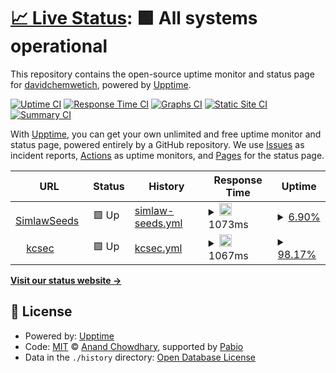 # [📈 Live Status](https://dchemwetich.github.io/OrbitZone): <!--live status--> **🟩 All systems operational**

This repository contains the open-source uptime monitor and status page for [davidchemwetich](https://dchemwetich.github.io/OrbitZone), powered by [Upptime](https://github.com/upptime/upptime).

[![Uptime CI](https://github.com/dchemwetich/OrbitZone/workflows/Uptime%20CI/badge.svg)](https://github.com/dchemwetich/OrbitZone/actions?query=workflow%3A%22Uptime+CI%22)
[![Response Time CI](https://github.com/dchemwetich/OrbitZone/workflows/Response%20Time%20CI/badge.svg)](https://github.com/dchemwetich/OrbitZone/actions?query=workflow%3A%22Response+Time+CI%22)
[![Graphs CI](https://github.com/dchemwetich/OrbitZone/workflows/Graphs%20CI/badge.svg)](https://github.com/dchemwetich/OrbitZone/actions?query=workflow%3A%22Graphs+CI%22)
[![Static Site CI](https://github.com/dchemwetich/OrbitZone/workflows/Static%20Site%20CI/badge.svg)](https://github.com/dchemwetich/OrbitZone/actions?query=workflow%3A%22Static+Site+CI%22)
[![Summary CI](https://github.com/dchemwetich/OrbitZone/workflows/Summary%20CI/badge.svg)](https://github.com/dchemwetich/OrbitZone/actions?query=workflow%3A%22Summary+CI%22)

With [Upptime](https://upptime.js.org), you can get your own unlimited and free uptime monitor and status page, powered entirely by a GitHub repository. We use [Issues](https://github.com/dchemwetich/OrbitZone/issues) as incident reports, [Actions](https://github.com/dchemwetich/OrbitZone/actions) as uptime monitors, and [Pages](https://dchemwetich.github.io/OrbitZone) for the status page.

<!--start: status pages-->
<!-- This summary is generated by Upptime (https://github.com/upptime/upptime) -->
<!-- Do not edit this manually, your changes will be overwritten -->
<!-- prettier-ignore -->
| URL | Status | History | Response Time | Uptime |
| --- | ------ | ------- | ------------- | ------ |
| <img alt="" src="https://icons.duckduckgo.com/ip3/simlaw.co.ke.ico" height="13"> [SimlawSeeds](http://simlaw.co.ke) | 🟩 Up | [simlaw-seeds.yml](https://github.com/dchemwetich/OrbitZones/commits/HEAD/history/simlaw-seeds.yml) | <details><summary><img alt="Response time graph" src="./graphs/simlaw-seeds/response-time-week.png" height="20"> 1073ms</summary><br><a href="https://dchemwetich.github.io/OrbitZone/history/simlaw-seeds"><img alt="Response time 1073" src="https://img.shields.io/endpoint?url=https%3A%2F%2Fraw.githubusercontent.com%2Fdchemwetich%2FOrbitZones%2FHEAD%2Fapi%2Fsimlaw-seeds%2Fresponse-time.json"></a><br><a href="https://dchemwetich.github.io/OrbitZone/history/simlaw-seeds"><img alt="24-hour response time 1073" src="https://img.shields.io/endpoint?url=https%3A%2F%2Fraw.githubusercontent.com%2Fdchemwetich%2FOrbitZones%2FHEAD%2Fapi%2Fsimlaw-seeds%2Fresponse-time-day.json"></a><br><a href="https://dchemwetich.github.io/OrbitZone/history/simlaw-seeds"><img alt="7-day response time 1073" src="https://img.shields.io/endpoint?url=https%3A%2F%2Fraw.githubusercontent.com%2Fdchemwetich%2FOrbitZones%2FHEAD%2Fapi%2Fsimlaw-seeds%2Fresponse-time-week.json"></a><br><a href="https://dchemwetich.github.io/OrbitZone/history/simlaw-seeds"><img alt="30-day response time 1073" src="https://img.shields.io/endpoint?url=https%3A%2F%2Fraw.githubusercontent.com%2Fdchemwetich%2FOrbitZones%2FHEAD%2Fapi%2Fsimlaw-seeds%2Fresponse-time-month.json"></a><br><a href="https://dchemwetich.github.io/OrbitZone/history/simlaw-seeds"><img alt="1-year response time 1073" src="https://img.shields.io/endpoint?url=https%3A%2F%2Fraw.githubusercontent.com%2Fdchemwetich%2FOrbitZones%2FHEAD%2Fapi%2Fsimlaw-seeds%2Fresponse-time-year.json"></a></details> | <details><summary><a href="https://dchemwetich.github.io/OrbitZone/history/simlaw-seeds">6.90%</a></summary><a href="https://dchemwetich.github.io/OrbitZone/history/simlaw-seeds"><img alt="All-time uptime 3.88%" src="https://img.shields.io/endpoint?url=https%3A%2F%2Fraw.githubusercontent.com%2Fdchemwetich%2FOrbitZones%2FHEAD%2Fapi%2Fsimlaw-seeds%2Fuptime.json"></a><br><a href="https://dchemwetich.github.io/OrbitZone/history/simlaw-seeds"><img alt="24-hour uptime 48.31%" src="https://img.shields.io/endpoint?url=https%3A%2F%2Fraw.githubusercontent.com%2Fdchemwetich%2FOrbitZones%2FHEAD%2Fapi%2Fsimlaw-seeds%2Fuptime-day.json"></a><br><a href="https://dchemwetich.github.io/OrbitZone/history/simlaw-seeds"><img alt="7-day uptime 6.90%" src="https://img.shields.io/endpoint?url=https%3A%2F%2Fraw.githubusercontent.com%2Fdchemwetich%2FOrbitZones%2FHEAD%2Fapi%2Fsimlaw-seeds%2Fuptime-week.json"></a><br><a href="https://dchemwetich.github.io/OrbitZone/history/simlaw-seeds"><img alt="30-day uptime 3.88%" src="https://img.shields.io/endpoint?url=https%3A%2F%2Fraw.githubusercontent.com%2Fdchemwetich%2FOrbitZones%2FHEAD%2Fapi%2Fsimlaw-seeds%2Fuptime-month.json"></a><br><a href="https://dchemwetich.github.io/OrbitZone/history/simlaw-seeds"><img alt="1-year uptime 3.88%" src="https://img.shields.io/endpoint?url=https%3A%2F%2Fraw.githubusercontent.com%2Fdchemwetich%2FOrbitZones%2FHEAD%2Fapi%2Fsimlaw-seeds%2Fuptime-year.json"></a></details>
| <img alt="" src="https://icons.duckduckgo.com/ip3/annet.kcsec.us.ico" height="13"> [kcsec](https://annet.kcsec.us) | 🟩 Up | [kcsec.yml](https://github.com/dchemwetich/OrbitZones/commits/HEAD/history/kcsec.yml) | <details><summary><img alt="Response time graph" src="./graphs/kcsec/response-time-week.png" height="20"> 1067ms</summary><br><a href="https://dchemwetich.github.io/OrbitZone/history/kcsec"><img alt="Response time 936" src="https://img.shields.io/endpoint?url=https%3A%2F%2Fraw.githubusercontent.com%2Fdchemwetich%2FOrbitZones%2FHEAD%2Fapi%2Fkcsec%2Fresponse-time.json"></a><br><a href="https://dchemwetich.github.io/OrbitZone/history/kcsec"><img alt="24-hour response time 665" src="https://img.shields.io/endpoint?url=https%3A%2F%2Fraw.githubusercontent.com%2Fdchemwetich%2FOrbitZones%2FHEAD%2Fapi%2Fkcsec%2Fresponse-time-day.json"></a><br><a href="https://dchemwetich.github.io/OrbitZone/history/kcsec"><img alt="7-day response time 1067" src="https://img.shields.io/endpoint?url=https%3A%2F%2Fraw.githubusercontent.com%2Fdchemwetich%2FOrbitZones%2FHEAD%2Fapi%2Fkcsec%2Fresponse-time-week.json"></a><br><a href="https://dchemwetich.github.io/OrbitZone/history/kcsec"><img alt="30-day response time 936" src="https://img.shields.io/endpoint?url=https%3A%2F%2Fraw.githubusercontent.com%2Fdchemwetich%2FOrbitZones%2FHEAD%2Fapi%2Fkcsec%2Fresponse-time-month.json"></a><br><a href="https://dchemwetich.github.io/OrbitZone/history/kcsec"><img alt="1-year response time 936" src="https://img.shields.io/endpoint?url=https%3A%2F%2Fraw.githubusercontent.com%2Fdchemwetich%2FOrbitZones%2FHEAD%2Fapi%2Fkcsec%2Fresponse-time-year.json"></a></details> | <details><summary><a href="https://dchemwetich.github.io/OrbitZone/history/kcsec">98.17%</a></summary><a href="https://dchemwetich.github.io/OrbitZone/history/kcsec"><img alt="All-time uptime 98.76%" src="https://img.shields.io/endpoint?url=https%3A%2F%2Fraw.githubusercontent.com%2Fdchemwetich%2FOrbitZones%2FHEAD%2Fapi%2Fkcsec%2Fuptime.json"></a><br><a href="https://dchemwetich.github.io/OrbitZone/history/kcsec"><img alt="24-hour uptime 95.47%" src="https://img.shields.io/endpoint?url=https%3A%2F%2Fraw.githubusercontent.com%2Fdchemwetich%2FOrbitZones%2FHEAD%2Fapi%2Fkcsec%2Fuptime-day.json"></a><br><a href="https://dchemwetich.github.io/OrbitZone/history/kcsec"><img alt="7-day uptime 98.17%" src="https://img.shields.io/endpoint?url=https%3A%2F%2Fraw.githubusercontent.com%2Fdchemwetich%2FOrbitZones%2FHEAD%2Fapi%2Fkcsec%2Fuptime-week.json"></a><br><a href="https://dchemwetich.github.io/OrbitZone/history/kcsec"><img alt="30-day uptime 98.76%" src="https://img.shields.io/endpoint?url=https%3A%2F%2Fraw.githubusercontent.com%2Fdchemwetich%2FOrbitZones%2FHEAD%2Fapi%2Fkcsec%2Fuptime-month.json"></a><br><a href="https://dchemwetich.github.io/OrbitZone/history/kcsec"><img alt="1-year uptime 98.76%" src="https://img.shields.io/endpoint?url=https%3A%2F%2Fraw.githubusercontent.com%2Fdchemwetich%2FOrbitZones%2FHEAD%2Fapi%2Fkcsec%2Fuptime-year.json"></a></details>

<!--end: status pages-->

[**Visit our status website →**](https://dchemwetich.github.io/OrbitZone)

## 📄 License

- Powered by: [Upptime](https://github.com/upptime/upptime)
- Code: [MIT](./LICENSE) © [Anand Chowdhary](https://anandchowdhary.com), supported by [Pabio](https://pabio.com)
- Data in the `./history` directory: [Open Database License](https://opendatacommons.org/licenses/odbl/1-0/)
